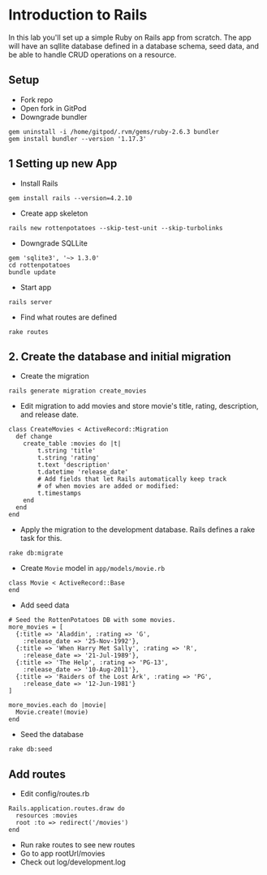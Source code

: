 # Introduction to Rails
In this lab you'll set up a simple Ruby on Rails app from scratch. The app will have an sqllite database defined in a database schema, seed data, and be able to handle CRUD operations on a resource.

## Setup
- Fork repo
- Open fork in GitPod
- Downgrade bundler
```
gem uninstall -i /home/gitpod/.rvm/gems/ruby-2.6.3 bundler
gem install bundler --version '1.17.3'
````
## 1 Setting up new App
- Install Rails
```
gem install rails --version=4.2.10
```
- Create app skeleton
```
rails new rottenpotatoes --skip-test-unit --skip-turbolinks
```
- Downgrade SQLLite
```
gem 'sqlite3', '~> 1.3.0'
cd rottenpotatoes
bundle update
```
- Start app
```
rails server
```
- Find what routes are defined
```
rake routes
```

## 2. Create the database and initial migration
- Create the migration

```
rails generate migration create_movies
```
- Edit migration to add movies and store movie's title, rating, description, and release date. 
```
class CreateMovies < ActiveRecord::Migration
  def change
    create_table :movies do |t|
        t.string 'title'
        t.string 'rating'
        t.text 'description'
        t.datetime 'release_date'
        # Add fields that let Rails automatically keep track
        # of when movies are added or modified:
        t.timestamps
    end
  end
end
```
- Apply the migration to the development database. Rails defines a rake task for this.
```
rake db:migrate
```
- Create `Movie` model in `app/models/movie.rb`
```
class Movie < ActiveRecord::Base
end
```
- Add seed data
```
# Seed the RottenPotatoes DB with some movies.
more_movies = [
  {:title => 'Aladdin', :rating => 'G',
    :release_date => '25-Nov-1992'},
  {:title => 'When Harry Met Sally', :rating => 'R',
    :release_date => '21-Jul-1989'},
  {:title => 'The Help', :rating => 'PG-13',
    :release_date => '10-Aug-2011'},
  {:title => 'Raiders of the Lost Ark', :rating => 'PG',
    :release_date => '12-Jun-1981'}
]

more_movies.each do |movie|
  Movie.create!(movie)
end
```
- Seed the database
```
rake db:seed
```

## Add routes
- Edit config/routes.rb
```
Rails.application.routes.draw do
  resources :movies
  root :to => redirect('/movies')
end
```
- Run rake routes to see new routes
- Go to app rootUrl/movies
- Check out log/development.log

